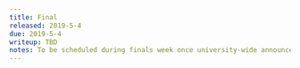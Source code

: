 ```yaml
---
title: Final
released: 2019-5-4
due: 2019-5-4
writeup: TBD
notes: To be scheduled during finals week once university-wide announcement is made. 
---
```

